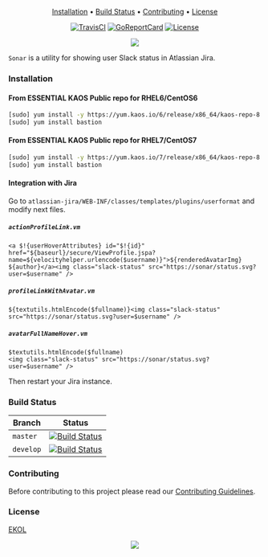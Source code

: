 <p align="center"><a href="#installation">Installation</a> • <a href="#build-status">Build Status</a> • <a href="#contributing">Contributing</a> • <a href="#license">License</a></p>

<p align="center">
  <a href="https://travis-ci.org/essentialkaos/sonar"><img src="https://travis-ci.org/essentialkaos/sonar.svg?branch=master" alt="TravisCI" /></a>
  <a href="https://goreportcard.com/report/github.com/essentialkaos/sonar"><img src="https://goreportcard.com/badge/github.com/essentialkaos/sonar" alt="GoReportCard" /></a>
  <a href="https://essentialkaos.com/ekol"><img src="https://gh.kaos.io/ekol.svg" alt="License" /></a>
</p>

<p align="center"><a href="#readme"><img src="https://gh.kaos.io/sonar.svg"/></a></p>

`Sonar` is a utility for showing user Slack status in Atlassian Jira.

### Installation

#### From ESSENTIAL KAOS Public repo for RHEL6/CentOS6

```bash
[sudo] yum install -y https://yum.kaos.io/6/release/x86_64/kaos-repo-8.0-0.el6.noarch.rpm
[sudo] yum install bastion
```

#### From ESSENTIAL KAOS Public repo for RHEL7/CentOS7

```bash
[sudo] yum install -y https://yum.kaos.io/7/release/x86_64/kaos-repo-8.0-0.el7.noarch.rpm
[sudo] yum install bastion
```

#### Integration with Jira

Go to `atlassian-jira/WEB-INF/classes/templates/plugins/userformat` and modify next files.

##### `actionProfileLink.vm`

```
<a $!{userHoverAttributes} id="$!{id}" href="${baseurl}/secure/ViewProfile.jspa?name=${velocityhelper.urlencode($username)}">${renderedAvatarImg} ${author}</a><img class="slack-status" src="https://sonar/status.svg?user=$username" />
```

##### `profileLinkWithAvatar.vm`

```
${textutils.htmlEncode($fullname)}<img class="slack-status" src="https://sonar/status.svg?user=$username" />
```

##### `avatarFullNameHover.vm`

```
$textutils.htmlEncode($fullname)
<img class="slack-status" src="https://sonar/status.svg?user=$username" />
```

Then restart your Jira instance.

### Build Status

| Branch | Status |
|--------|--------|
| `master` | [![Build Status](https://travis-ci.org/essentialkaos/bastion.svg?branch=master)](https://travis-ci.org/essentialkaos/bastion) |
| `develop` | [![Build Status](https://travis-ci.org/essentialkaos/bastion.svg?branch=develop)](https://travis-ci.org/essentialkaos/bastion) |

### Contributing

Before contributing to this project please read our [Contributing Guidelines](https://github.com/essentialkaos/contributing-guidelines#contributing-guidelines).

### License

[EKOL](https://essentialkaos.com/ekol)

<p align="center"><a href="https://essentialkaos.com"><img src="https://gh.kaos.io/ekgh.svg"/></a></p>
